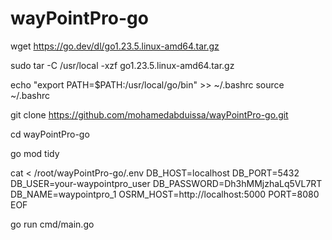 # wayPointPro-go

wget https://go.dev/dl/go1.23.5.linux-amd64.tar.gz

sudo tar -C /usr/local -xzf go1.23.5.linux-amd64.tar.gz

echo "export PATH=\$PATH:/usr/local/go/bin" >> ~/.bashrc
source ~/.bashrc

git clone https://github.com/mohamedabduissa/wayPointPro-go.git

cd wayPointPro-go

go mod tidy

cat <<EOF > /root/wayPointPro-go/.env
DB_HOST=localhost
DB_PORT=5432
DB_USER=your-waypointpro_user
DB_PASSWORD=Dh3hMMjzhaLq5VL7RT
DB_NAME=waypointpro_1
OSRM_HOST=http://localhost:5000
PORT=8080
EOF

go run cmd/main.go

